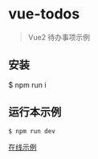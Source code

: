 # vue-todos

> Vue2 待办事项示例

## 安装

   $ npm run i
   

## 运行本示例

```
$ npm run dev
```

[在线示例](https://dotnetage.github.io/vue-todos/)

